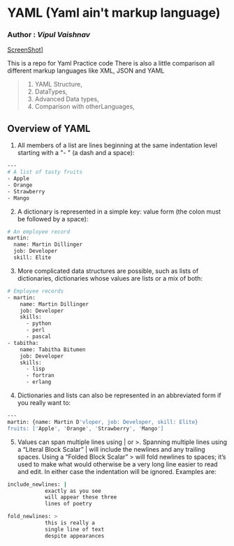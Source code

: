 # YAML (Yaml ain't markup language)

### **Author** : _Vipul Vaishnav_

[ScreenShot](./Screenshots/Yaml.png)]

This is a repo for Yaml Practice code
There is also a little comparison all different
markup languages like XML, JSON and YAML

> 1. YAML Structure,
> 2. DataTypes,
> 3. Advanced Data types,
> 4. Comparison with otherLanguages,

## Overview of YAML

1. All members of a list are lines beginning at the same indentation level starting with a "- " (a dash and a space):

```sh
---
# A list of tasty fruits
- Apple
- Orange
- Strawberry
- Mango
```

2. A dictionary is represented in a simple key: value form (the colon must be followed by a space):

```sh
# An employee record
martin:
  name: Martin Dillinger
  job: Developer
  skill: Elite
```

3. More complicated data structures are possible, such as lists of dictionaries, dictionaries whose values are lists or a mix of both:

```sh
# Employee records
- martin:
    name: Martin Dillinger
    job: Developer
    skills:
      - python
      - perl
      - pascal
- tabitha:
    name: Tabitha Bitumen
    job: Developer
    skills:
      - lisp
      - fortran
      - erlang
```

4. Dictionaries and lists can also be represented in an abbreviated form if you really want to:

```sh
---
martin: {name: Martin D'vloper, job: Developer, skill: Elite}
fruits: ['Apple', 'Orange', 'Strawberry', 'Mango']
```

5. Values can span multiple lines using | or >. Spanning multiple lines using a “Literal Block Scalar” | will include the newlines and any trailing spaces. Using a “Folded Block Scalar” > will fold newlines to spaces; it’s used to make what would otherwise be a very long line easier to read and edit. In either case the indentation will be ignored. Examples are:

```sh
include_newlines: |
            exactly as you see
            will appear these three
            lines of poetry

fold_newlines: >
            this is really a
            single line of text
            despite appearances
```
